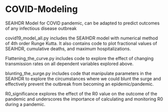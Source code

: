 # COVID-Modeling
SEAIHDR Model for COVID pandemic, can be adapted to predict outcomes of any infectious disease outbreak

covid19_model_all.py includes the SEAIHDR model with numerical method of 4th order Runge Kutta. It also contains code to plot fractional values of SEAIHDR, cumulative deaths, and maximum hospitalizations.

Flattening_the_curve.py includes code to explore the effect of changing transmission rates on all dependent variables explored above. 

blunting_the_surge.py includes code that manipulate parameters in the SEAIHDR to explore the circumstances where we could blunt the surge and effectively prevent the outbreak from becoming an epidemic/pandemic.

R0_significance explores the effect of the R0 value on the outcome of the pandemic and underscores the importance of calculating and monitoring R0 during a pandemic.

